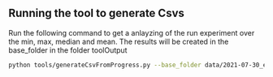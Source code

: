 ## Running the tool to generate Csvs

Run the following command to get a anlayzing of the run experiment over the min, max, median and mean.
The results will be created in the base_folder in the folder toolOutput
```bash
python tools/generateCsvFromProgress.py --base_folder data/2021-07-30_exp_grid_walker2d-v2_disc0_cont2
```
